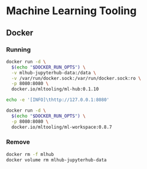 # Machine Learning Tooling

## Docker

### Running

```sh
docker run -d \
  $(echo "$DOCKER_RUN_OPTS") \
  -v mlhub-jupyterhub-data:/data \
  -v /var/run/docker.sock:/var/run/docker.sock:ro \
  -p 8080:8080 \
  docker.io/mltooling/ml-hub:0.1.10
```

```sh
echo -e '[INFO]\thttp://127.0.0.1:8080'
```

```sh
docker run -d \
  $(echo "$DOCKER_RUN_OPTS") \
  -p 8080:8080 \
  docker.io/mltooling/ml-workspace:0.8.7
```

### Remove

```sh
docker rm -f mlhub
docker volume rm mlhub-jupyterhub-data
```
